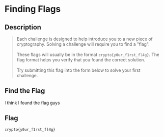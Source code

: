 # Finding Flags

## Description

> Each challenge is designed to help introduce you to a new piece of cryptography. Solving a challenge will require you to find a "flag".\
> \
> These flags will usually be in the format `crypto{y0ur_f1rst_fl4g}`. The flag format helps you verify that you found the correct solution.\
> \
> Try submitting this flag into the form below to solve your first challenge.

## Find the Flag

I think I found the flag guys

## Flag

`crypto{y0ur_f1rst_fl4g}`
